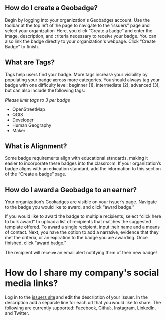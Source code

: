 ## How do I create a Geobadge?
	
Begin by logging into your organization's Geobadges account. Use the toolbar at the top left of the page to navigate to the “issuers” page and select your organization. Here, you click “Create a badge” and enter the image, description, and criteria necessary to receive your badge. You can also link the badge directly to your organization's webpage. Click “Create Badge” to finish.

## What are Tags?

Tags help users find your badge.  More tags increase your visibility by populating your badge across more categories.  You should always tag your badge with one difficulty level: beginner (1), intermediate (2), advanced (3), but can also include the following tags:
 
 *Please limit tags to 3 per badge*  
 - OpenStreetMap  
 - QGIS  
 - Developer  
 - Human Geography
 - Maker

## What is Alignment?

Some badge requirements align with educational standards, making it easier to incorporate these badges into the classroom. If your organization’s badge aligns with an education standard, add the information to this section of the “Create a badge” page. 
  
  
  
## How do I award a Geobadge to an earner?
	 
Your organization’s Geobadges are visible on your issuer’s page. Navigate to the badge you would like to award, and click “award badge.”  

If you would like to award the badge to multiple recipients, select “click here to bulk award” to upload a list of recipients that matches the suggested template offered. To award a single recipient, input their name and a means of contact. Next, you have the option to add a narrative, evidence that they met the criteria, or an expiration to the badge you are awarding. Once finished, click “award badge.”  

The recipient will receive an email alert notifying them of their new badge! 



# How do I share my company's social media links?

Log in to the [issuers site](http://issuers.geobadges.io/) and edit the description of your issuer.  In the description add a separate line for each url that you would like to share.  The following are currently supported: Facebook, Github, Instagram, LinkedIn, and Twitter.